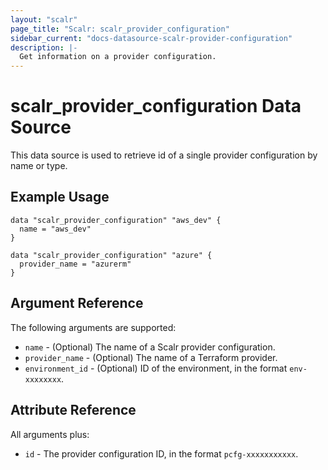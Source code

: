```yaml
---
layout: "scalr"
page_title: "Scalr: scalr_provider_configuration"
sidebar_current: "docs-datasource-scalr-provider-configuration"
description: |-
  Get information on a provider configuration.
---
```


# scalr_provider_configuration Data Source

This data source is used to retrieve id of a single provider configuration by name or type.

## Example Usage

```hcl
data "scalr_provider_configuration" "aws_dev" {
  name = "aws_dev"
}

data "scalr_provider_configuration" "azure" {
  provider_name = "azurerm"
}
```

## Argument Reference

The following arguments are supported:

* `name` - (Optional) The name of a Scalr provider configuration.
* `provider_name` - (Optional) The name of a Terraform provider.
* `environment_id` - (Optional) ID of the environment, in the format `env-xxxxxxxx`.

## Attribute Reference

All arguments plus:

* `id` - The provider configuration ID, in the format `pcfg-xxxxxxxxxxx`.